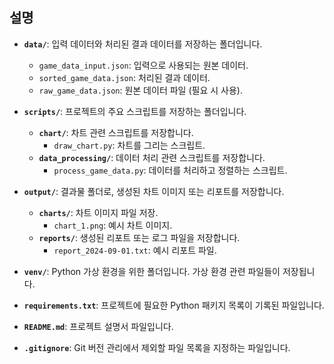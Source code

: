 
## 설명

- **`data/`**: 입력 데이터와 처리된 결과 데이터를 저장하는 폴더입니다.
    - `game_data_input.json`: 입력으로 사용되는 원본 데이터.
    - `sorted_game_data.json`: 처리된 결과 데이터.
    - `raw_game_data.json`: 원본 데이터 파일 (필요 시 사용).

- **`scripts/`**: 프로젝트의 주요 스크립트를 저장하는 폴더입니다.
    - **`chart/`**: 차트 관련 스크립트를 저장합니다.
        - `draw_chart.py`: 차트를 그리는 스크립트.
    - **`data_processing/`**: 데이터 처리 관련 스크립트를 저장합니다.
        - `process_game_data.py`: 데이터를 처리하고 정렬하는 스크립트.

- **`output/`**: 결과물 폴더로, 생성된 차트 이미지 또는 리포트를 저장합니다.
    - **`charts/`**: 차트 이미지 파일 저장.
        - `chart_1.png`: 예시 차트 이미지.
    - **`reports/`**: 생성된 리포트 또는 로그 파일을 저장합니다.
        - `report_2024-09-01.txt`: 예시 리포트 파일.

- **`venv/`**: Python 가상 환경을 위한 폴더입니다. 가상 환경 관련 파일들이 저장됩니다.

- **`requirements.txt`**: 프로젝트에 필요한 Python 패키지 목록이 기록된 파일입니다.

- **`README.md`**: 프로젝트 설명서 파일입니다.

- **`.gitignore`**: Git 버전 관리에서 제외할 파일 목록을 지정하는 파일입니다.
